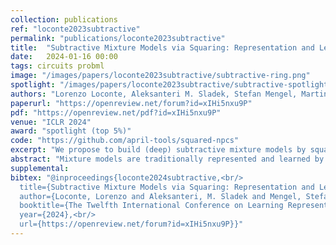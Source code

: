 ```yaml
---
collection: publications
ref: "loconte2023subtractive"
permalink: "publications/loconte2023subtractive"
title:  "Subtractive Mixture Models via Squaring: Representation and Learning"
date:   2024-01-16 00:00
tags: circuits probml
image: "/images/papers/loconte2023subtractive/subtractive-ring.png"
spotlight: "/images/papers/loconte2023subtractive/subtractive-spotlight.png"
authors: "Lorenzo Loconte, Aleksanteri M. Sladek, Stefan Mengel, Martin Trapp, Arno Solin, Nicolas Gillis, Antonio Vergari"
paperurl: "https://openreview.net/forum?id=xIHi5nxu9P"
pdf: "https://openreview.net/pdf?id=xIHi5nxu9P"
venue: "ICLR 2024"
award: "spotlight (top 5%)"
code: "https://github.com/april-tools/squared-npcs"
excerpt: "We propose to build (deep) subtractive mixture models by squaring circuits. We theoretically prove their expressiveness by deriving an exponential lowerbound on the size of circuits with positive parameters only."
abstract: "Mixture models are traditionally represented and learned by adding several distributions as components. Allowing mixtures to subtract probability mass or density can drastically reduce the number of components needed to model complex distributions. However, learning such subtractive mixtures while ensuring they still encode a non-negative function is challenging. We investigate how to learn and perform inference on deep subtractive mixtures by squaring them. We do this in the framework of probabilistic circuits, which enable us to represent tensorized mixtures and generalize several other subtractive models. We theoretically prove that the class of squared circuits allowing subtractions can be exponentially more expressive than traditional additive mixtures; and, we empirically show this increased expressiveness on a series of real-world distribution estimation tasks."
supplemental: 
bibtex: "@inproceedings{loconte2024subtractive,<br/>
  title={Subtractive Mixture Models via Squaring: Representation and Learning},<br/>
  author={Loconte, Lorenzo and Aleksanteri, M. Sladek and Mengel, Stefan and Trapp, Martin and Solin, Arno and Gillis, Nicolas and Vergari, Antonio},<br/>
  booktitle={The Twelfth International Conference on Learning Representations},<br/>
  year={2024},<br/>
  url={https://openreview.net/forum?id=xIHi5nxu9P}}"
---
```


